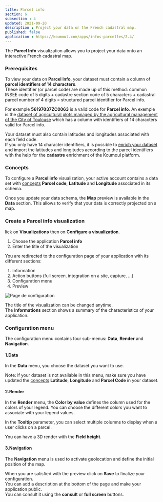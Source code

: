 ```yaml
---
title: Parcel info
section: 6
subsection : 4
updated: 2021-09-20
description : Project your data on the French cadastral map.
published: false
application : https://koumoul.com/apps/infos-parcelles/2.4/
---
```


The **Parcel Info** visualization allows you to project your data onto an interactive French cadastral map.

### Prerequisites

To view your data on **Parcel Info**, your dataset must contain a column of **parcel identifiers of 14 characters**.  
These identifier (or parcel code) are made up of this method: common INSEE code of 5 digits + cadastre section code of 5 characters + cadastral parcel number of 4 digits = structured parcel identifier for Parcel info.


For example **56197037ZC0063** is a valid code for **Parcel info**. An exemple is the [dataset of agricultural plots managed by the agricultural management of the City of Toulouse](https://koumoul.com/s/data-fair/api/v1/datasets/domaine-agricole-toulouse/full) which has a column with identifiers of 14 characters valid for Parcel info.

Your dataset must also contain latitudes and longitudes associated with each field code.  
If you only have 14 character identifiers, it is possible to [enrich your dataset](./user-guide-backoffice/enrichment) and import the latitudes and longitudes according to the parcel identifiers with the help for the **cadastre** enrichment of the Koumoul platform.

### Concepts

To configure a **Parcel info** visualization, your active account contains a data set with [concepts](./user-guide-backoffice/concept) **Parcel code**, **Latitude** and **Longitude** associated in its schema.

Once you update your data schema, the **Map** preview is available in the **Data** section. This allows to verify that your data is correctly projected on a map.

### Create a Parcel info visualization

lick on **Visualizations** then on **Configure a visualization**.


1. Choose the application **Parcel info**
2. Enter the title of the visualization

<p>
</p>

You are redirected to the configuration page of your application with its different sections:  

1. Information
2. Action buttons (full screen, integration on a site, capture, ...)
3. Configuration menu
4. Preview

![Page de configuration](./images/user-guide-backoffice/infos-parcelles-config.jpg)

The title of the visualization can be changed anytime.  
The **Informations** section shows a summary of the characteristics of your application.

### Configuration menu

The configuration menu contains four sub-menus: **Data**, **Render** and **Navigation**.

#### 1.Data

In the **Data** menu, you choose the dataset you want to use.  

Note: If your dataset is not available in this menu, make sure you have updated the [concepts](./user-guide-backoffice/concept) **Latitude**, **Longitude** and **Parcel Code** in your dataset.

#### 2.Render

In the **Render** menu, the **Color by value** defines the column used for the colors of your legend. You can choose the different colors you want to associate with your legend values.  

In the **Tooltip** parameter, you can select multiple columns to display when a user clicks on a parcel.

You can have a 3D render with the **Field height**.

#### 3.Navigation

The **Navigation** menu is used to activate geolocation and define the initial position of the map.

When you are satisfied with the preview click on **Save** to finalize your configuration.  
You can add a description at the bottom of the page and make your application public.  
You can consult it using the **consult** or **full screen** buttons.
